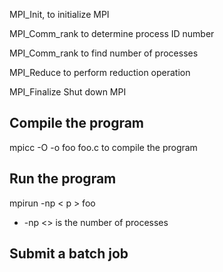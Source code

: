 MPI_Init, to initialize MPI  

MPI_Comm_rank to determine process ID number

MPI_Comm_rank to find number of processes

MPI_Reduce to perform reduction operation

MPI_Finalize Shut down MPI


Compile the program
-----
mpicc -O -o foo foo.c to compile the program

Run the program
-----
mpirun -np < p > foo
- -np <> is the number of processes

Submit a batch job
-----

